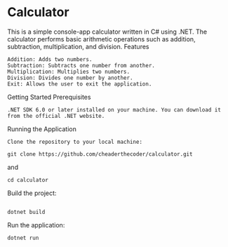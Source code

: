 # Calculator

This is a simple console-app calculator written in C# using .NET. The calculator performs basic arithmetic operations such as addition, subtraction, multiplication, and division.
Features

    Addition: Adds two numbers.
    Subtraction: Subtracts one number from another.
    Multiplication: Multiplies two numbers.
    Division: Divides one number by another.
    Exit: Allows the user to exit the application.

Getting Started
Prerequisites

    .NET SDK 6.0 or later installed on your machine. You can download it from the official .NET website.

Running the Application

    Clone the repository to your local machine:

```
git clone https://github.com/cheaderthecoder/calculator.git
```
and
```
cd calculator
```

Build the project:

```

dotnet build
```

Run the application:

```
dotnet run
```
